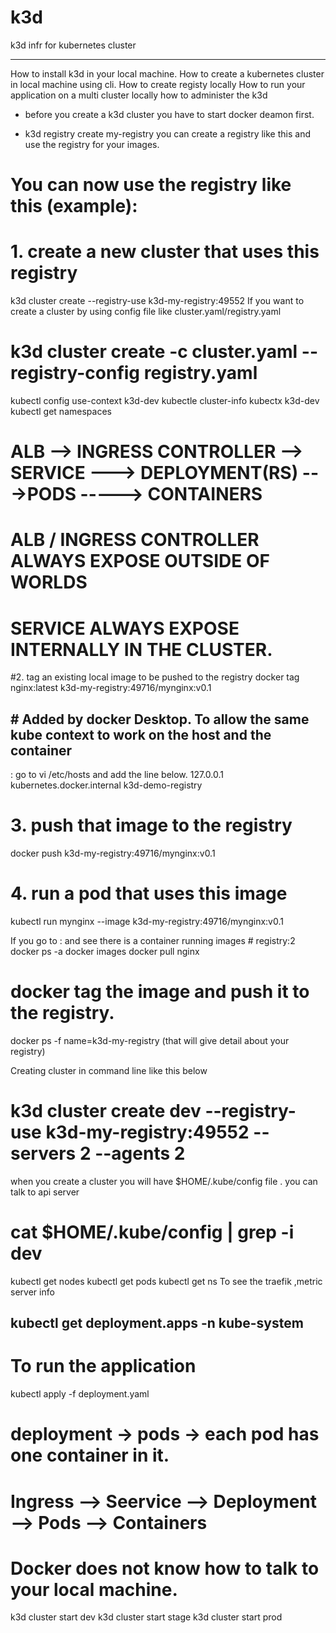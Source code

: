 # k3d
k3d infr for kubernetes cluster

---
How to install k3d in your local machine.
How to create a kubernetes cluster in local machine using cli.
How to create registy locally
How to run your application on a multi cluster locally
how to administer the k3d

- before you create a k3d cluster you have to start docker deamon first.

- k3d registry create my-registry
you can create a registry like this and use the registry for your images.

# You can now use the registry like this (example):
# 1. create a new cluster that uses this registry
k3d cluster create --registry-use k3d-my-registry:49552 
If you want to create a cluster by using config file like cluster.yaml/registry.yaml
# k3d cluster create -c cluster.yaml --registry-config registry.yaml
kubectl config use-context k3d-dev
kubectle cluster-info
kubectx k3d-dev
kubectl get namespaces

# ALB --> INGRESS CONTROLLER --> SERVICE ---> DEPLOYMENT(RS) --->PODS -----> CONTAINERS
# ALB / INGRESS CONTROLLER ALWAYS EXPOSE OUTSIDE OF WORLDS
# SERVICE ALWAYS EXPOSE INTERNALLY IN THE CLUSTER.

 #2. tag an existing local image to be pushed to the registry
docker tag nginx:latest k3d-my-registry:49716/mynginx:v0.1

## # Added by docker Desktop. To allow the same kube context to work on the host and the container
:
 go to vi /etc/hosts and add the line below.
127.0.0.1 kubernetes.docker.internal k3d-demo-registry


# 3. push that image to the registry
docker push k3d-my-registry:49716/mynginx:v0.1

# 4. run a pod that uses this image
kubectl run mynginx --image k3d-my-registry:49716/mynginx:v0.1

If you go to : and see there is a container running images # registry:2
docker ps -a
docker images
docker pull nginx
# docker tag the image and push it to the registry.
docker ps -f name=k3d-my-registry  (that will give detail about your registry)

Creating cluster in command line like this below

# k3d cluster create dev --registry-use k3d-my-registry:49552 --servers 2 --agents 2

when you create a cluster you will have $HOME/.kube/config file . you can talk to api server 
# cat $HOME/.kube/config | grep -i dev
kubectl get nodes
kubectl get pods
kubectl get ns
To see the traefik ,metric server info
## kubectl get deployment.apps -n kube-system

# To run the application 
kubectl apply -f deployment.yaml
# deployment -> pods -> each pod has one container in it.
# Ingress --> Seervice --> Deployment --> Pods --> Containers
# Docker does not know how to talk to your local machine.

k3d cluster start dev
k3d cluster start stage
k3d cluster start prod

